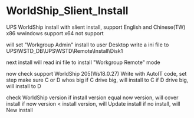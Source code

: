 # WorldShip_Slient_Install
UPS WorldShip install with slient install, support English and Chinese(TW)
x86 wwindows support
x64 not support

will set "Workgroup Admin" install to user Desktop
write a ini file to UPS\WSTD_DB\UPS\WSTD\Remote\Install\Disk1

next install will read ini file to install "Workgroup Remote" mode

now check support WorldShip 205(Ws18.0.27)
Write with AutoIT code, set step
make sure C or D whos big
if C drive big, will install to C
if D drive big, will install to D

check WorldShip version 
if install version equal now version, will cover install
if now version < install version, will Update install
if no install, will New install
